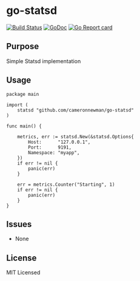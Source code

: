# go-statsd

[![Build Status][1]][2]
[![GoDoc][3]][4]
[![Go Report card][5]][6]

[1]: https://github.com/cameronnewman/go-statsd/workflows/Continuous%20Integration/badge.svg
[2]: https://github.com/cameronnewman/go-statsd/actions
[3]: https://godoc.org/github.com/cameronnewman/go-statsd?status.svg
[4]: http://godoc.org/github.com/cameronnewman/go-statsd
[5]: https://goreportcard.com/badge/github.com/cameronnewman/go-statsd
[6]: https://goreportcard.com/report/github.com/cameronnewman/go-statsd

## Purpose

Simple Statsd implementation

## Usage

```golang
package main

import (
    statsd "github.com/cameronnewman/go-statsd"
)

func main() {

    metrics, err := statsd.New(&statsd.Options{
        Host:      "127.0.0.1",
        Port:      9191,
        Namespace: "myapp",
    })
    if err != nil {
        panic(err)
    }

    err = metrics.Counter("Starting", 1)
    if err != nil {
        panic(err)
    }
}
```

## Issues

* None

## License

MIT Licensed
